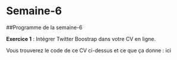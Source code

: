 # Semaine-6

##Programme de la semaine-6 

**Exercice 1** : Intégrer Twitter Boostrap dans votre CV en ligne.  

 Vous trouverez le code de ce CV ci-dessus et ce que ça donne : ici  

